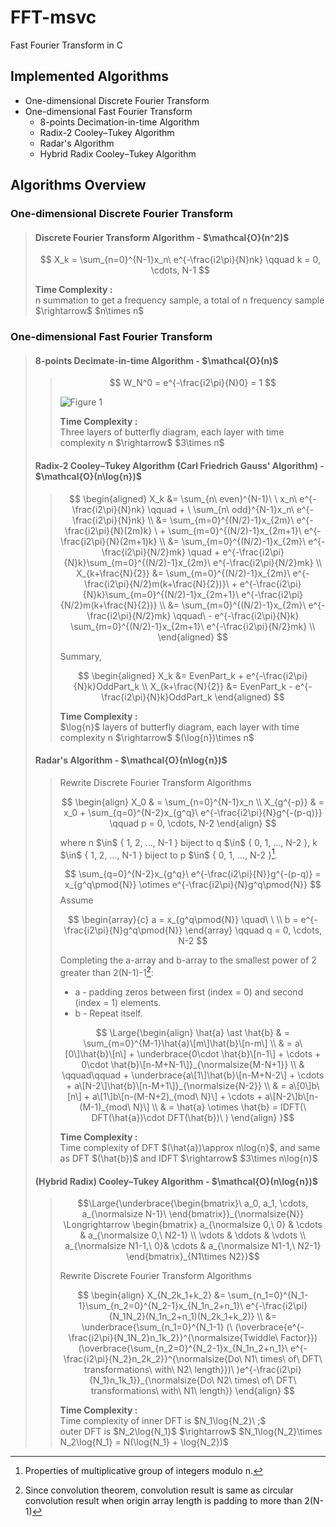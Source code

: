 # FFT-msvc
Fast Fourier Transform in C

## Implemented Algorithms
* One-dimensional Discrete Fourier Transform
* One-dimensional Fast Fourier Transform
  * 8-points Decimation-in-time Algorithm
  * Radix-2 Cooley–Tukey Algorithm
  * Radar's Algorithm
  * Hybrid Radix Cooley–Tukey Algorithm

## Algorithms Overview
### One-dimensional Discrete Fourier Transform
> #### Discrete Fourier Transform Algorithm - \$\mathcal{O}(n^2)\$
> $$ X_k = \sum_{n=0}^{N-1}x_n\ e^{-\frac{i2\pi}{N}nk} \qquad k = 0, \cdots, N-1 $$
> 
> **Time Complexity :**\
> n summation to get a frequency sample, a total of n frequency sample \$\rightarrow\$ \$n\times n\$

### One-dimensional Fast Fourier Transform
> #### 8-points Decimate-in-time Algorithm - \$\mathcal{O}(n)\$
>> $$ W_N^0 = e^{-\frac{i2\pi}{N}0} = 1 $$
>>
>> <picture>
>>   <source media="(prefers-color-scheme: dark)" srcset="https://github.com/Yuyu378/FFT-msvc/blob/main/img/8-points%20Decimate-in-time%20Algorithm_black.png">
>>   <source media="(prefers-color-scheme: light)" srcset="https://github.com/Yuyu378/FFT-msvc/blob/main/img/8-points%20Decimate-in-time%20Algorithm.jpg">
>>   <img alt="Figure 1" src="https://github.com/Yuyu378/FFT-msvc/blob/main/img/8-points%20Decimate-in-time%20Algorithm.jpg">
>> </picture>
>> 
>> **Time Complexity :**\
>> Three layers of butterfly diagram, each layer with time complexity n \$\rightarrow\$ \$3\times n\$
>
> #### Radix-2 Cooley–Tukey Algorithm (Carl Friedrich Gauss' Algorithm) - \$\mathcal{O}(n\log{n})\$
>> $$
>> \begin{aligned}
>>   X_k
>>     &= \sum_{n\ even}^{N-1}\ \ x_n\ e^{-\frac{i2\pi}{N}nk} \qquad + \ \sum_{n\ odd}^{N-1}x_n\ e^{-\frac{i2\pi}{N}nk} \\
>>     &= \sum_{m=0}^{(N/2)-1}x_{2m}\ e^{-\frac{i2\pi}{N}(2m)k} \ + \sum_{m=0}^{(N/2)-1}x_{2m+1}\ e^{-\frac{i2\pi}{N}(2m+1)k} \\
>>     &= \sum_{m=0}^{(N/2)-1}x_{2m}\ e^{-\frac{i2\pi}{N/2}mk} \quad + e^{-\frac{i2\pi}{N}k}\sum_{m=0}^{(N/2)-1}x_{2m}\ e^{-\frac{i2\pi}{N/2}mk} \\
>>   X_{k+\frac{N}{2}} 
>>     &= \sum_{m=0}^{(N/2)-1}x_{2m}\ e^{-\frac{i2\pi}{N/2}m(k+\frac{N}{2})}\ + e^{-\frac{i2\pi}{N}k}\sum_{m=0}^{(N/2)-1}x_{2m+1}\ e^{-\frac{i2\pi}{N/2}m(k+\frac{N}{2})} \\
>>     &= \sum_{m=0}^{(N/2)-1}x_{2m}\ e^{-\frac{i2\pi}{N/2}mk} \qquad\ - e^{-\frac{i2\pi}{N}k} \sum_{m=0}^{(N/2)-1}x_{2m+1}\ e^{-\frac{i2\pi}{N/2}mk} \\
>> \end{aligned}
>> $$
>> 
>> Summary, 
>>
>> $$
>> \begin{aligned}
>>   X_k
>>     &= EvenPart_k + e^{-\frac{i2\pi}{N}k}OddPart_k \\
>>   X_{k+\frac{N}{2}}
>>     &= EvenPart_k - e^{-\frac{i2\pi}{N}k}OddPart_k
>> \end{aligned}
>> $$
>> 
>> **Time Complexity :**\
>> \$\log{n}\$ layers of butterfly diagram, each layer with time complexity n \$\rightarrow\$ \$(\log{n})\times n\$
>
> #### Radar's Algorithm - \$\mathcal{O}(n\log{n})\$
>> Rewrite Discrete Fourier Transform Algorithms
>> 
>> $$
>> \begin{align}
>>   X_0 & = \sum_{n=0}^{N-1}x_n \\ 
>>   X_{g^{-p}} & = x_0 + \sum_{q=0}^{N-2}x_{g^q}\ e^{-\frac{i2\pi}{N}g^{-(p-q)}} \qquad p = 0, \cdots, N-2 
>> \end{align}
>> $$
>> 
>> where n \$\in\$ { 1, 2, ..., N-1 } biject to q \$\in\$ { 0, 1, ..., N-2 }, k \$\in\$ { 1, 2, ..., N-1 } biject to p \$\in\$ { 0, 1, ..., N-2 }[^1].
>> 
>> $$ \sum_{q=0}^{N-2}x_{g^q}\ e^{-\frac{i2\pi}{N}}g^{-(p-q)} = x_{g^q\pmod{N}} \otimes e^{-\frac{i2\pi}{N}g^q\pmod{N}} $$
>> Assume
>> 
>> $$
>> \begin{array}{c}
>>   a = x_{g^q\pmod{N}} \quad\ \ \\
>>   b = e^{-\frac{i2\pi}{N}g^q\pmod{N}} 
>> \end{array} \qquad q = 0, \cdots, N-2
>> $$
>>
>> Completing the a-array and b-array to the smallest power of 2 greater than 2(N-1)-1[^2]:
>>  - a - padding zeros between first (index = 0) and second (index = 1) elements.
>>  - b - Repeat itself.
>> 
>> $$ \Large{\begin{align}
 \hat{a} \ast \hat{b} & = \sum_{m=0}^{M-1}\hat{a}\[m\]\hat{b}\[n-m\] \\
 & = a\[0\]\hat{b}\[n\] + \underbrace{0\cdot \hat{b}\[n-1\] + \cdots + 0\cdot \hat{b}\[n-M+N-1\]}_{\normalsize{M-N+1}} \\
 & \qquad\qquad + \underbrace{a\[1\]\hat{b}\[n-M+N-2\] + \cdots + a\[N-2\]\hat{b}\[n-M+1\]}_{\normalsize{N-2}} \\
 & = a\[0\]b\[n\] + a\[1\]b\[n-(M-N+2)_{mod\ N}\] + \cdots + a\[N-2\]b\[n-(M-1)_{mod\ N}\] \\
 & = \hat{a} \otimes \hat{b} = IDFT(\ DFT(\hat{a})\cdot DFT(\hat{b})\ )
 \end{align} }$$
>>
>> **Time Complexity :**\
>> Time complexity of DFT \$(\hat{a})\approx n\log{n}\$, and same as DFT \$(\hat{b})\$ and IDFT \$\rightarrow\$ \$3\times n\log{n}\$
> 
> #### (Hybrid Radix) Cooley–Tukey Algorithm - \$\mathcal{O}(n\log{n})\$
>> $$\Large{\underbrace{\begin{bmatrix}\ a_0, a_1, \cdots, a_{\normalsize N-1}\ \end{bmatrix}}_{\normalsize{N}} \Longrightarrow 
 \begin{bmatrix}
 a_{\normalsize 0,\ 0} & \cdots & a_{\normalsize 0,\ N2-1} \\
 \vdots   & \ddots & \vdots   \\
 a_{\normalsize N1-1,\ 0}& \cdots & a_{\normalsize N1-1,\ N2-1}
 \end{bmatrix}_{N1\times N2}}$$
>>
>> Rewrite Discrete Fourier Transform Algorithms
>> 
>> $$
>> \begin{align}
>>   X_{N_2k_1+k_2}
>>     &= \sum_{n_1=0}^{N_1-1}\sum_{n_2=0}^{N_2-1}x_{N_1n_2+n_1}\ e^{-\frac{i2\pi}{N_1N_2}(N_1n_2+n_1)(N_2k_1+k_2)} \\ 
>>     &= \underbrace{\sum_{n_1=0}^{N_1-1} (\ (\overbrace{e^{-\frac{i2\pi}{N_1N_2}n_1k_2}}^{\normalsize{Twiddle\ Factor}}) (\overbrace{\sum_{n_2=0}^{N_2-1}x_{N_1n_2+n_1}\ e^{-\frac{i2\pi}{N_2}n_2k_2}}^{\normalsize{Do\ N1\ times\ of\ DFT\ transformations\ with\ N2\ length}})\ )e^{-\frac{i2\pi}{N_1}n_1k_1}}_{\normalsize{Do\ N2\ times\ of\ DFT\ transformations\ with\ N1\ length}}
>> \end{align}
>> $$
>> 
>> **Time Complexity :**\
>> Time complexity of inner DFT is \$N_1\log{N_2}\ ;\$\
>> outer DFT is \$N_2\log{N_1}\$ \$\rightarrow\$ \$N_1\log{N_2}\times N_2\log{N_1} = N(\log{N_1} + \log{N_2})\$

[^1]: Properties of multiplicative group of integers modulo n.
[^2]: Since convolution theorem, convolution result is same as circular convolution result when origin array length is padding to more than 2(N-1)
